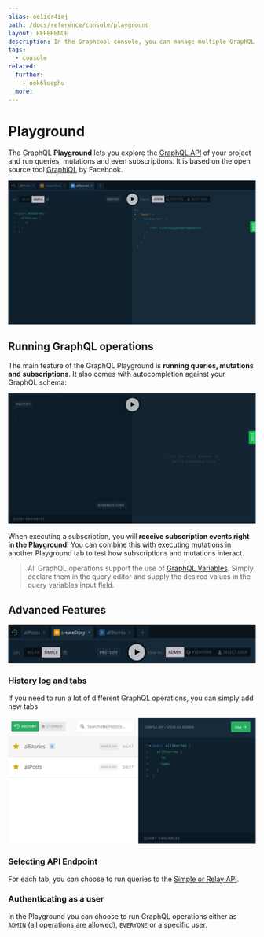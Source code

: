 ```yaml
---
alias: oe1ier4iej
path: /docs/reference/console/playground
layout: REFERENCE
description: In the Graphcool console, you can manage multiple GraphQL projects, define your GraphQL schema and create or modify your data set.
tags:
  - console
related:
  further:
    - ook6luephu
  more:
---
```


# Playground

The GraphQL **Playground** lets you explore the [GraphQL API](!alias-heshoov3ai) of your project and run queries, mutations and even subscriptions. It is based on the open source tool [GraphiQL](https://github.com/graphql/graphiql) by Facebook.

![](./playground.png)

## Running GraphQL operations

The main feature of the GraphQL Playground is **running queries, mutations and subscriptions**. It also comes with autocompletion against your GraphQL schema:

![](./graphql-autocompletion.gif)

When executing a subscription, you will  **receive subscription events right in the Playground**! You can combine this with executing mutations in another Playground tab to test how subscriptions and mutations interact.

> All GraphQL operations support the use of [GraphQL Variables](!alias-thaexex7av). Simply declare them in the query editor and supply the desired values in the query variables input field.

## Advanced Features

![](./advanced-features.png)

### History log and tabs

If you need to run a lot of different GraphQL operations, you can simply add new tabs

![](./history.png)

### Selecting API Endpoint

For each tab, you can choose to run queries to the [Simple or Relay API](!alias-heshoov3ai).

### Authenticating as a user

In the Playground you can choose to run GraphQL operations either as `ADMIN` (all operations are allowed), `EVERYONE` or a specific user.
